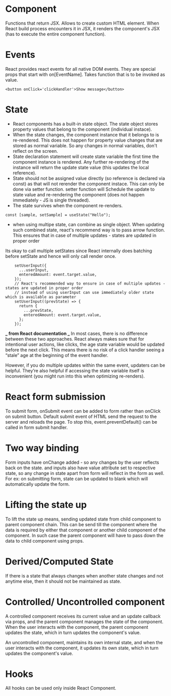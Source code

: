 # Component

Functions that return JSX. Allows to create custom HTML element. When React build process encounters it in JSX, it renders the component's JSX (has to execute the entire component function).

# Events

React provides react events for all native DOM events. They are special props that start with on[EventName]. Takes function that is to be invoked as value.

```
<button onClick='clickHandler'>Show message</button>
```

# State

- React components has a built-in state object. The state object stores property values that belong to the component (individual instace).
- When the state changes, the component instance that it belongs to is re-rendered. This does not happen for property value changes that are stored as normal variable. So any changes in normal variables, don't reflect on the screen.
- State declaration statement will create state variable the first time the component instance is rendered. Any further re-rendering of the instance will return the update state value (this updates the local reference).
- State should not be assigned value directly (so reference is declared via const) as that will not rerender the component instace. This can only be done via setter function. setter function will Schedule the update to state value and re-rendering the component (does not happen immediately - JS is single threaded).
- The state survives when the component re-renders.

```
const [sample, setSample] = useState("Hello");
```

- when using multipe state, can combine as single object. When updating such combined state, react's recommend way is to pass arrow function. This ensures that in case of multiple updates - states are updated in proper order

Its okay to call multiple setStates since React internally does batching before setState and hence will only call render once.

```
    setUserInput({
      ...userInput,
      enteredAmount: event.target.value,
    });
    // React's recommended way to ensure in case of multiple updates - states are updated in proper order
    // instead of using userInput can use immediately older state which is available as parameter
    setUserInput((prevState) => {
      return {
        ...prevState,
        enteredAmount: event.target.value,
      };
    });
```

**_ from React documentation _**
In most cases, there is no difference between these two approaches. React always makes sure that for intentional user actions, like clicks, the age state variable would be updated before the next click. This means there is no risk of a click handler seeing a “stale” age at the beginning of the event handler.

However, if you do multiple updates within the same event, updaters can be helpful. They’re also helpful if accessing the state variable itself is inconvenient (you might run into this when optimizing re-renders).

# React form submission

To submit form, onSubmit event can be added to form rather than onClick on submit button.
Default submit event of HTML send the request to the server and reloads the page.
To stop this, event.preventDefault() can be called in form submit handler.

# Two way binding

Form inputs have onChange added - so any changes by the user reflects back on the state.
and inputs also have value attribute set to respective state, so any change in state apart from form will reflect in the form as well.
For ex: on submitting form, state can be updated to blank which will automatically update the form.

# Lifting the state up

To lift the state up means, sending updated state from child component to parent component chain. This can be send till the component where the data is required by either that component or another child component of the component. In such case the parent component will have to pass down the data to child component using props.

# Derived/Computed State

If there is a state that always changes when another state changes and not anytime else, then it should not be maintained as state.

# Controlled/ Uncontrolled component

A controlled component receives its current value and an update callback via props, and the parent component manages the state of the component. When the user interacts with the component, the parent component updates the state, which in turn updates the component's value.

An uncontrolled component, maintains its own internal state, and when the user interacts with the component, it updates its own state, which in turn updates the component's value.

# Hooks

All hooks can be used only inside React Component.
